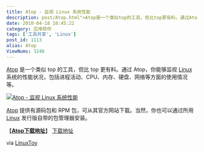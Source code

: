 ```yaml
---
title: Atop - 监视 Linux 系统性能
description: post/Atop.html">Atop是一个类似top的工具，但比top更有料。通过Atop，你能够监视/tags/Linux">Linux系统的性能状况，包括进程活动、CPU、内存、硬盘、网络等方面的使用情况等。post/Atop.html">
date: 2010-04-18 10:45:22
category: 应用软件
tags: ['工具共享', 'Linux']
post_id: 1113
alias: Atop
ViewNums: 3248
---
```


[Atop](/blog/atop) 是一个类似 top 的工具，但比 top 更有料。通过 Atop，你能够监视 [Linux](/tags/Linux) 系统的性能状况，包括进程活动、CPU、内存、硬盘、网络等方面的使用情况等。

[![Atop - 监视 Linux 系统性能](http://linuxtoy.org/images/2010/03/atop-thumb.png)](/blog/atop)

[Atop](/blog/atop) 提供有源码包和 RPM 包，可从其官方网站下载。当然，你也可以通过所用 [Linux](/tags/Linux) 发行版自带的包管理器安装。

【[**Atop下载地址**](/blog/atop)】
[下载地址](download.asp?id=408)

via [LinuxToy](http://linuxtoy.org/)

